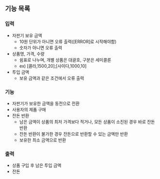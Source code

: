 ## 기능 목록

### 입력

- 자판기 보유 금액
    - 10원 단위가 아니면 오류 출력([ERROR]로 시작해야함)
    - 숫자가 아니면 오류 출력
- 상품명, 가격, 수량
    - 쉼표로 나누며, 개별 상품은 대괄호, 구분은 세미콜론
    - ex) [콜라,1500,20];[사이다,1000,10]
- 투입 금액
    - 보유 금액과 같은 조건에서 오류 출력

### 기능

- 자판기가 보유한 금액을 동전으로 전환
- 사용자의 제품 구매
- 잔돈 반환
    - 남은 금액이 상품의 최저 가격보다 적거나, 모든 상품이 소진된 경우 바로 잔돈 반환
    - 잔돈 반환이 불가한 경우 잔돈으로 반환할 수 있는 금액만 반환
    - 보유한 최소 금액으로 반환

### 출력

- 상품 구입 후 남은 투입 금액
- 잔돈